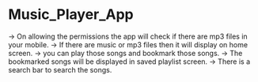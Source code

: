 # Music_Player_App
-> On allowing the permissions the app will check if there are mp3 files in your mobile.
-> If there are music or mp3 files then it will display on home screen.
-> you can play those songs and bookmark those songs.
-> The bookmarked songs will be displayed in saved playlist screen.
-> There is a search bar to search the songs.